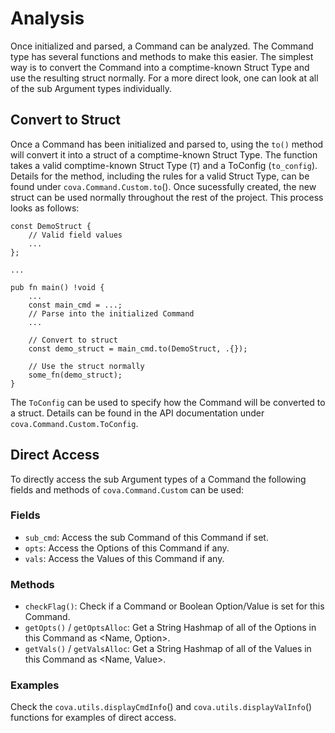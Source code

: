 # Analysis
Once initialized and parsed, a Command can be analyzed. The Command type has several functions and methods to make this easier. The simplest way is to convert the Command into a comptime-known Struct Type and use the resulting struct normally. For a more direct look, one can look at all of the sub Argument types individually.

## Convert to Struct
Once a Command has been initialized and parsed to, using the `to()` method will convert it into a struct of a comptime-known Struct Type. The function takes a valid comptime-known Struct Type (`T`) and a ToConfig (`to_config`). Details for the method, including the rules for a valid Struct Type, can be found under `cova.Command.Custom.to`(). Once sucessfully created, the new struct can be used normally throughout the rest of the project. This process looks as follows:
```
const DemoStruct {
	// Valid field values
	...
};

...

pub fn main() !void {
	...
	const main_cmd = ...;
	// Parse into the initialized Command
	...

	// Convert to struct
	const demo_struct = main_cmd.to(DemoStruct, .{}); 

	// Use the struct normally
	some_fn(demo_struct);
}

```

The `ToConfig` can be used to specify how the Command will be converted to a struct. Details can be found in the API documentation under `cova.Command.Custom.ToConfig`. 


## Direct Access
To directly access the sub Argument types of a Command the following fields and methods of `cova.Command.Custom` can be used: 
### Fields
- `sub_cmd`: Access the sub Command of this Command if set.
- `opts`: Access the Options of this Command if any.
- `vals`: Access the Values of this Command if any.

### Methods
- `checkFlag()`: Check if a Command or Boolean Option/Value is set for this Command.
- `getOpts()` / `getOptsAlloc`: Get a String Hashmap of all of the Options in this Command as <Name, Option>.
- `getVals()` / `getValsAlloc`: Get a String Hashmap of all of the Values in this Command as <Name, Value>.

### Examples
Check the `cova.utils.displayCmdInfo`() and `cova.utils.displayValInfo`() functions for examples of direct access.
